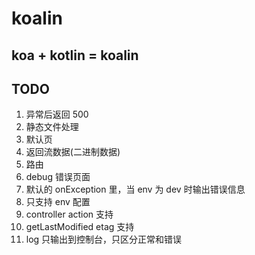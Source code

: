 # koalin

## koa + kotlin = koalin

## TODO
1. 异常后返回 500
1. 静态文件处理
1. 默认页
1. 返回流数据(二进制数据)
1. 路由
1. debug 错误页面
1. 默认的 onException 里，当 env 为 dev 时输出错误信息
1. 只支持 env 配置
1. controller action 支持
1. getLastModified etag 支持
1. log 只输出到控制台，只区分正常和错误

